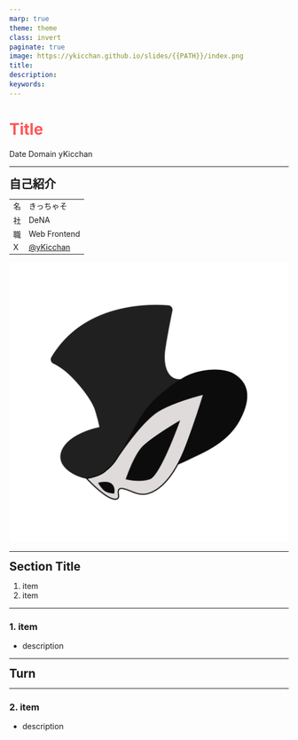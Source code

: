 ```yaml
---
marp: true
theme: theme
class: invert
paginate: true
image: https://ykicchan.github.io/slides/{{PATH}}/index.png
title:
description:
keywords:
---
```

<style scoped>
h1 {
  color: #f55;
}
</style>

# Title

Date Domain
yKicchan

<!-- _paginate: false -->

---
<style scoped>
h2 {
  margin: 0;
}
</style>

## 自己紹介

|||
| --- | :--- |
| 名 | きっちゃそ |
| 社 | DeNA |
| 職 | Web Frontend |
| X | [@yKicchan](https://x.com/yKicchan) |

![bg w:512 right](./images/icon.png)

---

## Section Title

1. item
2. item

---

<!-- header: Section Title -->

### 1. item

- description

<!-- _footer: [related link](url) -->

---

<!-- _class: -->

## Turn

---

### 2. item

- description